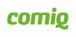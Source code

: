 <span class="b-sponsor"> <a  class="b-sponsor__link" href="http://comiq.fi/"><img class="b-sponsor__img" src="/images/2018/sponsors/comiq.png" /></a></span>
